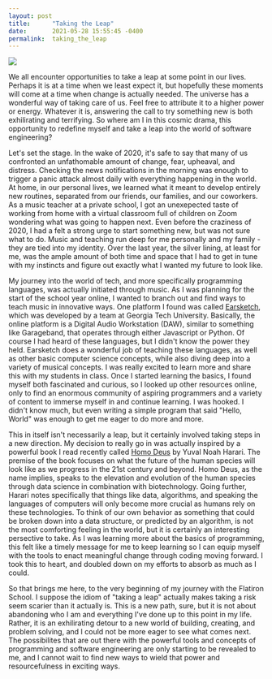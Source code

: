 ```yaml
---
layout: post
title:      "Taking the Leap"
date:       2021-05-28 15:55:45 -0400
permalink:  taking_the_leap
---
```


![](https://images.unsplash.com/photo-1543357480-c60d40007a3f?ixid=MnwxMjA3fDB8MHxzZWFyY2h8MTV8fG1vdW50YWluJTIwaGlraW5nfGVufDB8fDB8fA%3D%3D&ixlib=rb-1.2.1&auto=format&fit=crop&w=500&q=60http://)

We all encounter opportunities to take a leap at some point in our lives. Perhaps it is at a time when we least expect it, but hopefully these moments will come at a time when change is actually needed. The universe has a wonderful way of taking care of us. Feel free to attribute it to a higher power or energy. Whatever it is, answering the call to try something new is both exhilirating and terrifying. So where am I in this cosmic drama, this opportunity to redefine myself and take a leap into the world of software engineering?

Let's set the stage. In the wake of 2020, it's safe to say that many of us confronted an unfathomable amount of change, fear, upheaval, and distress. Checking the news notifications in the morning was enough to trigger a panic attack almost daily with everything happening in the world. At home, in our personal lives, we learned what it meant to develop entirely new routines, separated from our friends, our families, and our coworkers. As a music teacher at a private school, I got an unexepected taste of working from home with a virtual classroom full of children on Zoom wondering what was going to happen next. Even before the craziness of 2020, I had a felt a strong urge to start something new, but was not sure what to do. Music and teaching run deep for me personally and my family - they are tied into my identity. Over the last year, the silver lining, at least for me, was the ample amount of both time and space that I had to get in tune with my instincts and figure out exactly what I wanted my future to look like.

My journey into the world of tech, and more specifically programming languages, was actually initiated through music. As I was planning for the start of the school year online, I wanted to branch out and find ways to teach music in innovative ways. One platform I found was called [Earsketch](https://earsketch.gatech.edu/landing/#/), which was developed by a team at Georgia Tech University. Basically, the online platform is a Digital Audio Workstation (DAW), similar to something like Garageband, that operates through either Javascript or Python. Of course I had heard of these languages, but I didn't know the power they held. Earsketch does a wonderful job of teaching these languages, as well as other basic computer science concepts, while also diving deep into a variety of musical concepts. I was really excited to learn more and share this with my students in class. Once I started learning the basics, I found myself both fascinated and curious, so I looked up other resources online, only to find an enormous community of aspiring programmers and a variety of content to immerse myself in and continue learning. I was hooked. I didn't know much, but even writing a simple program that said "Hello, World" was enough to get me eager to do more and more. 

This in itself isn't necessarily a leap, but it certainly involved taking steps in a new direction. My decision to really go in was actually inspired by a powerful book I read recently called [Homo Deus](https://www.ynharari.com/book/homo-deus/) by Yuval Noah Harari. The premise of the book focuses on what the future of the human species will look like as we progress in the 21st century and beyond. Homo Deus, as the name implies, speaks to the elevation and evolution of the human species through data science in combination with biotechnology.  Going further, Harari notes specifically that things like data, algorithms, and speaking the languages of computers will only become more crucial as humans rely on these technologies. To think of our own behavior as something that could be broken down into a data structure, or predicted by an algorithm, is not the most comforting feeling in the world, but it is certainly an interesting persective to take. As I was learning more about the basics of programming, this felt like a timely message for me to keep learning so I can equip myself with the tools to enact meaningful change through coding moving forward. I took this to heart, and doubled down on my efforts to absorb as much as I could.

So that brings me here, to the very beginning of my journey with the Flatiron School. I suppose the idiom of "taking a leap" actually makes taking a risk seem scarier than it actually is. This is a new path, sure, but it is not about abandoning who I am and everything I've done up to this point in my life. Rather, it is an exhilirating detour to a new world of building, creating, and problem solving, and I could not be more eager to see what comes next. The possibilites that are out there with the powerful tools and concepts of programming and software engineering are only starting to be revealed to me, and I cannot wait to find new ways to wield that power and resourcefulness in exciting ways.


